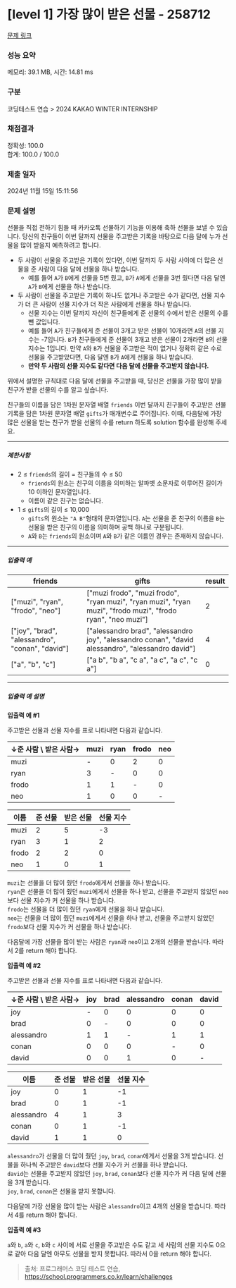 # [level 1] 가장 많이 받은 선물 - 258712 

[문제 링크](https://school.programmers.co.kr/learn/courses/30/lessons/258712) 

### 성능 요약

메모리: 39.1 MB, 시간: 14.81 ms

### 구분

코딩테스트 연습 > 2024 KAKAO WINTER INTERNSHIP

### 채점결과

정확성: 100.0<br/>합계: 100.0 / 100.0

### 제출 일자

2024년 11월 15일 15:11:56

### 문제 설명

<p>선물을 직접 전하기 힘들 때 카카오톡 선물하기 기능을 이용해 축하 선물을 보낼 수 있습니다. 당신의 친구들이 이번 달까지 선물을 주고받은 기록을 바탕으로 다음 달에 누가 선물을 많이 받을지 예측하려고 합니다.</p>

<ul>
<li>두 사람이 선물을 주고받은 기록이 있다면, 이번 달까지 두 사람 사이에 더 많은 선물을 준 사람이 다음 달에 선물을 하나 받습니다.

<ul>
<li>예를 들어 <code>A</code>가 <code>B</code>에게 선물을 5번 줬고, <code>B</code>가 <code>A</code>에게 선물을 3번 줬다면 다음 달엔 <code>A</code>가 <code>B</code>에게 선물을 하나 받습니다.</li>
</ul></li>
<li>두 사람이 선물을 주고받은 기록이 하나도 없거나 주고받은 수가 같다면, 선물 지수가 더 큰 사람이 선물 지수가 더 작은 사람에게 선물을 하나 받습니다.

<ul>
<li>선물 지수는 이번 달까지 자신이 친구들에게 준 선물의 수에서 받은 선물의 수를 뺀 값입니다.</li>
<li>예를 들어 <code>A</code>가 친구들에게 준 선물이 3개고 받은 선물이 10개라면 <code>A</code>의 선물 지수는 -7입니다. <code>B</code>가 친구들에게 준 선물이 3개고 받은 선물이 2개라면 <code>B</code>의 선물 지수는 1입니다. 만약 <code>A</code>와 <code>B</code>가 선물을 주고받은 적이 없거나 정확히 같은 수로 선물을 주고받았다면, 다음 달엔 <code>B</code>가 <code>A</code>에게 선물을 하나 받습니다.</li>
<li><strong>만약 두 사람의 선물 지수도 같다면 다음 달에 선물을 주고받지 않습니다.</strong></li>
</ul></li>
</ul>

<p>위에서 설명한 규칙대로 다음 달에 선물을 주고받을 때, 당신은 선물을 가장 많이 받을 친구가 받을 선물의 수를 알고 싶습니다.</p>

<p>친구들의 이름을 담은 1차원 문자열 배열 <code>friends</code> 이번 달까지 친구들이 주고받은 선물 기록을 담은 1차원 문자열 배열 <code>gifts</code>가 매개변수로 주어집니다. 이때, 다음달에 가장 많은 선물을 받는 친구가 받을 선물의 수를 return 하도록 solution 함수를 완성해 주세요.</p>

<hr>

<h5>제한사항</h5>

<ul>
<li>2 ≤ <code>friends</code>의 길이 = 친구들의 수 ≤ 50

<ul>
<li><code>friends</code>의 원소는 친구의 이름을 의미하는 알파벳 소문자로 이루어진 길이가 10 이하인 문자열입니다.</li>
<li>이름이 같은 친구는 없습니다.</li>
</ul></li>
<li>1 ≤ <code>gifts</code>의 길이 ≤ 10,000

<ul>
<li><code>gifts</code>의 원소는 <code>"A B"</code>형태의 문자열입니다. <code>A</code>는 선물을 준 친구의 이름을 <code>B</code>는 선물을 받은 친구의 이름을 의미하며 공백 하나로 구분됩니다.</li>
<li><code>A</code>와 <code>B</code>는 <code>friends</code>의 원소이며 <code>A</code>와 <code>B</code>가 같은 이름인 경우는 존재하지 않습니다.</li>
</ul></li>
</ul>

<hr>

<h5>입출력 예</h5>
<table class="table">
        <thead><tr>
<th>friends</th>
<th>gifts</th>
<th>result</th>
</tr>
</thead>
        <tbody><tr>
<td>["muzi", "ryan", "frodo", "neo"]</td>
<td>["muzi frodo", "muzi frodo", "ryan muzi", "ryan muzi", "ryan muzi", "frodo muzi", "frodo ryan", "neo muzi"]</td>
<td>2</td>
</tr>
<tr>
<td>["joy", "brad", "alessandro", "conan", "david"]</td>
<td>["alessandro brad", "alessandro joy", "alessandro conan", "david alessandro", "alessandro david"]</td>
<td>4</td>
</tr>
<tr>
<td>["a", "b", "c"]</td>
<td>["a b", "b a", "c a", "a c", "a c", "c a"]</td>
<td>0</td>
</tr>
</tbody>
      </table>
<hr>

<h5>입출력 예 설명</h5>

<p><strong>입출력 예 #1</strong></p>

<p>주고받은 선물과 선물 지수를 표로 나타내면 다음과 같습니다.</p>
<table class="table">
        <thead><tr>
<th>↓준 사람 \ 받은 사람→</th>
<th>muzi</th>
<th>ryan</th>
<th>frodo</th>
<th>neo</th>
</tr>
</thead>
        <tbody><tr>
<td>muzi</td>
<td>-</td>
<td>0</td>
<td>2</td>
<td>0</td>
</tr>
<tr>
<td>ryan</td>
<td>3</td>
<td>-</td>
<td>0</td>
<td>0</td>
</tr>
<tr>
<td>frodo</td>
<td>1</td>
<td>1</td>
<td>-</td>
<td>0</td>
</tr>
<tr>
<td>neo</td>
<td>1</td>
<td>0</td>
<td>0</td>
<td>-</td>
</tr>
</tbody>
      </table><table class="table">
        <thead><tr>
<th>이름</th>
<th>준 선물</th>
<th>받은 선물</th>
<th>선물 지수</th>
</tr>
</thead>
        <tbody><tr>
<td>muzi</td>
<td>2</td>
<td>5</td>
<td>-3</td>
</tr>
<tr>
<td>ryan</td>
<td>3</td>
<td>1</td>
<td>2</td>
</tr>
<tr>
<td>frodo</td>
<td>2</td>
<td>2</td>
<td>0</td>
</tr>
<tr>
<td>neo</td>
<td>1</td>
<td>0</td>
<td>1</td>
</tr>
</tbody>
      </table>
<p><code>muzi</code>는 선물을 더 많이 줬던 <code>frodo</code>에게서 선물을 하나 받습니다.<br>
<code>ryan</code>은 선물을 더 많이 줬던 <code>muzi</code>에게서 선물을 하나 받고, 선물을 주고받지 않았던 <code>neo</code>보다 선물 지수가 커 선물을 하나 받습니다.<br>
<code>frodo</code>는 선물을 더 많이 줬던 <code>ryan</code>에게 선물을 하나 받습니다.<br>
<code>neo</code>는 선물을 더 많이 줬던 <code>muzi</code>에게서 선물을 하나 받고, 선물을 주고받지 않았던 <code>frodo</code>보다 선물 지수가 커 선물을 하나 받습니다.</p>

<p>다음달에 가장 선물을 많이 받는 사람은 <code>ryan</code>과 <code>neo</code>이고 2개의 선물을 받습니다. 따라서 2를 return 해야 합니다.</p>

<p><strong>입출력 예 #2</strong></p>

<p>주고받은 선물과 선물 지수를 표로 나타내면 다음과 같습니다.</p>
<table class="table">
        <thead><tr>
<th>↓준 사람 \ 받은 사람→</th>
<th>joy</th>
<th>brad</th>
<th>alessandro</th>
<th>conan</th>
<th>david</th>
</tr>
</thead>
        <tbody><tr>
<td>joy</td>
<td>-</td>
<td>0</td>
<td>0</td>
<td>0</td>
<td>0</td>
</tr>
<tr>
<td>brad</td>
<td>0</td>
<td>-</td>
<td>0</td>
<td>0</td>
<td>0</td>
</tr>
<tr>
<td>alessandro</td>
<td>1</td>
<td>1</td>
<td>-</td>
<td>1</td>
<td>1</td>
</tr>
<tr>
<td>conan</td>
<td>0</td>
<td>0</td>
<td>0</td>
<td>-</td>
<td>0</td>
</tr>
<tr>
<td>david</td>
<td>0</td>
<td>0</td>
<td>1</td>
<td>0</td>
<td>-</td>
</tr>
</tbody>
      </table><table class="table">
        <thead><tr>
<th>이름</th>
<th>준 선물</th>
<th>받은 선물</th>
<th>선물 지수</th>
</tr>
</thead>
        <tbody><tr>
<td>joy</td>
<td>0</td>
<td>1</td>
<td>-1</td>
</tr>
<tr>
<td>brad</td>
<td>0</td>
<td>1</td>
<td>-1</td>
</tr>
<tr>
<td>alessandro</td>
<td>4</td>
<td>1</td>
<td>3</td>
</tr>
<tr>
<td>conan</td>
<td>0</td>
<td>1</td>
<td>-1</td>
</tr>
<tr>
<td>david</td>
<td>1</td>
<td>1</td>
<td>0</td>
</tr>
</tbody>
      </table>
<p><code>alessandro</code>가 선물을 더 많이 줬던 <code>joy</code>, <code>brad</code>, <code>conan</code>에게서 선물을 3개 받습니다. 선물을 하나씩 주고받은 <code>david</code>보다 선물 지수가 커 선물을 하나 받습니다.<br>
<code>david</code>는 선물을 주고받지 않았던 <code>joy</code>, <code>brad</code>, <code>conan</code>보다 선물 지수가 커 다음 달에 선물을 3개 받습니다.<br>
<code>joy</code>, <code>brad</code>, <code>conan</code>은 선물을 받지 못합니다.</p>

<p>다음달에 가장 선물을 많이 받는 사람은 <code>alessandro</code>이고 4개의 선물을 받습니다. 따라서 4를 return 해야 합니다.</p>

<p><strong>입출력 예 #3</strong></p>

<p><code>a</code>와 <code>b</code>, <code>a</code>와 <code>c</code>, <code>b</code>와 <code>c</code> 사이에 서로 선물을 주고받은 수도 같고 세 사람의 선물 지수도 0으로 같아 다음 달엔 아무도 선물을 받지 못합니다. 따라서 0을 return 해야 합니다.</p>


> 출처: 프로그래머스 코딩 테스트 연습, https://school.programmers.co.kr/learn/challenges